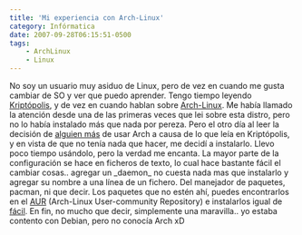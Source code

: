 ```yaml
---
title: 'Mi experiencia con Arch-Linux'
category: Infórmatica
date: 2007-09-28T06:15:51-0500
tags:
    - ArchLinux
    - Linux
---
```


No soy un usuario muy asiduo de Linux, pero de vez en cuando me gusta cambiar de SO y ver que puedo aprender. Tengo tiempo leyendo [Kriptópolis](http://www.kriptopolis.org/), y de vez en cuando hablan sobre [Arch-Linux](http://archlinux.org/). Me había llamado la atención desde una de las primeras veces que lei sobre esta distro, pero no lo había instalado más que nada por pereza. Pero el otro día al leer la decisión de [alguien más](http://www.divergencia.es/blog/2007/09/19/arch-linux) de usar Arch a causa de lo que leía en Kriptópolis, y en vista de que no tenía nada que hacer, me decidí a instalarlo. Llevo poco tiempo usándolo, pero la verdad me encanta. La mayor parte de la configuración se hace en ficheros de texto, lo cual hace bastante fácil el cambiar cosas.. agregar un \_daemon\_ no cuesta nada mas que instalarlo y agregar su nombre a una línea de un fichero. Del manejador de paquetes, pacman, ni que decir. Los paquetes que no estén ahí, puedes encontrarlos en el [AUR](http://aur.archlinux.org/) (Arch-Linux User-community Repository) e instalarlos igual de [fácil](http://www.archlinux.com.ar/wiki/index.php/Instalando_desde_AUR). En fin, no mucho que decir, simplemente una maravilla.. yo estaba contento con Debian, pero no conocía Arch xD
